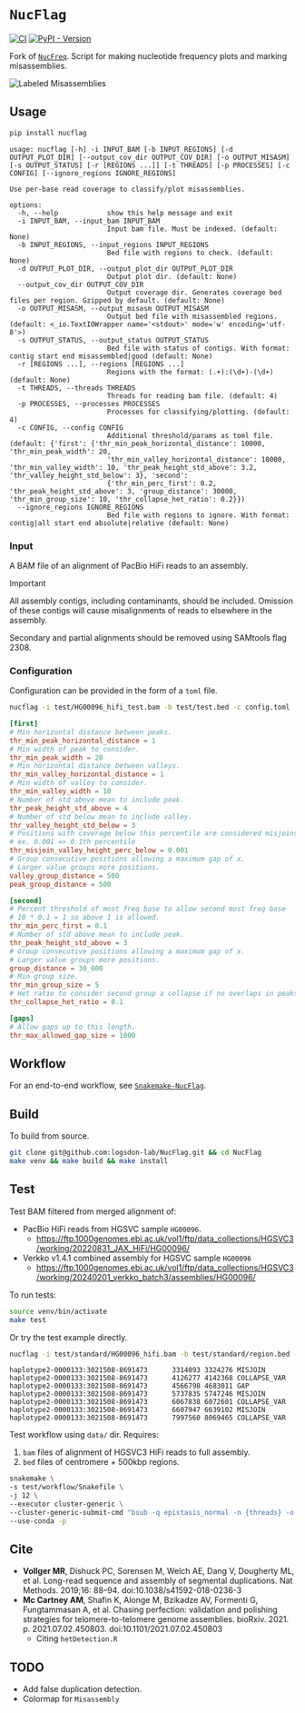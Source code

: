 # `NucFlag`
[![CI](https://github.com/logsdon-lab/NucFlag/actions/workflows/main.yml/badge.svg)](https://github.com/logsdon-lab/NucFlag/actions/workflows/main.yml)
[![PyPI - Version](https://img.shields.io/pypi/v/nucflag)](https://pypi.org/project/nucflag/)

Fork of [`NucFreq`](https://github.com/mrvollger/NucFreq). Script for making nucleotide frequency plots and marking misassemblies.

![Labeled Misassemblies](docs/imgs/misassemblies.png)

## Usage
```bash
pip install nucflag
```

```
usage: nucflag [-h] -i INPUT_BAM [-b INPUT_REGIONS] [-d OUTPUT_PLOT_DIR] [--output_cov_dir OUTPUT_COV_DIR] [-o OUTPUT_MISASM] [-s OUTPUT_STATUS] [-r [REGIONS ...]] [-t THREADS] [-p PROCESSES] [-c CONFIG] [--ignore_regions IGNORE_REGIONS]

Use per-base read coverage to classify/plot misassemblies.

options:
  -h, --help            show this help message and exit
  -i INPUT_BAM, --input_bam INPUT_BAM
                        Input bam file. Must be indexed. (default: None)
  -b INPUT_REGIONS, --input_regions INPUT_REGIONS
                        Bed file with regions to check. (default: None)
  -d OUTPUT_PLOT_DIR, --output_plot_dir OUTPUT_PLOT_DIR
                        Output plot dir. (default: None)
  --output_cov_dir OUTPUT_COV_DIR
                        Output coverage dir. Generates coverage bed files per region. Gzipped by default. (default: None)
  -o OUTPUT_MISASM, --output_misasm OUTPUT_MISASM
                        Output bed file with misassembled regions. (default: <_io.TextIOWrapper name='<stdout>' mode='w' encoding='utf-8'>)
  -s OUTPUT_STATUS, --output_status OUTPUT_STATUS
                        Bed file with status of contigs. With format: contig start end misassembled|good (default: None)
  -r [REGIONS ...], --regions [REGIONS ...]
                        Regions with the format: (.+):(\d+)-(\d+) (default: None)
  -t THREADS, --threads THREADS
                        Threads for reading bam file. (default: 4)
  -p PROCESSES, --processes PROCESSES
                        Processes for classifying/plotting. (default: 4)
  -c CONFIG, --config CONFIG
                        Additional threshold/params as toml file. (default: {'first': {'thr_min_peak_horizontal_distance': 10000, 'thr_min_peak_width': 20,
                        'thr_min_valley_horizontal_distance': 10000, 'thr_min_valley_width': 10, 'thr_peak_height_std_above': 3.2, 'thr_valley_height_std_below': 3}, 'second':
                        {'thr_min_perc_first': 0.2, 'thr_peak_height_std_above': 3, 'group_distance': 30000, 'thr_min_group_size': 10, 'thr_collapse_het_ratio': 0.2}})
  --ignore_regions IGNORE_REGIONS
                        Bed file with regions to ignore. With format: contig|all start end absolute|relative (default: None)
```

### Input
A BAM file of an alignment of PacBio HiFi reads to an assembly.

> [!IMPORTANT]
> All assembly contigs, including contaminants, should be included. Omission of these contigs will cause misalignments of reads to elsewhere in the assembly.

Secondary and partial alignments should be removed using SAMtools flag 2308.

### Configuration
Configuration can be provided in the form of a `toml` file.

```bash
nucflag -i test/HG00096_hifi_test.bam -b test/test.bed -c config.toml
```

```toml
[first]
# Min horizontal distance between peaks.
thr_min_peak_horizontal_distance = 1
# Min width of peak to consider.
thr_min_peak_width = 20
# Min horizontal distance between valleys.
thr_min_valley_horizontal_distance = 1
# Min width of valley to consider.
thr_min_valley_width = 10
# Number of std above mean to include peak.
thr_peak_height_std_above = 4
# Number of std below mean to include valley.
thr_valley_height_std_below = 3
# Positions with coverage below this percentile are considered misjoins.
# ex. 0.001 => 0.1th percentile
thr_misjoin_valley_height_perc_below = 0.001
# Group consecutive positions allowing a maximum gap of x.
# Larger value groups more positions.
valley_group_distance = 500
peak_group_distance = 500

[second]
# Percent threshold of most freq base to allow second most freq base
# 10 * 0.1 = 1 so above 1 is allowed.
thr_min_perc_first = 0.1
# Number of std above mean to include peak.
thr_peak_height_std_above = 3
# Group consecutive positions allowing a maximum gap of x.
# Larger value groups more positions.
group_distance = 30_000
# Min group size.
thr_min_group_size = 5
# Het ratio to consider second group a collapse if no overlaps in peaks found.
thr_collapse_het_ratio = 0.1

[gaps]
# Allow gaps up to this length.
thr_max_allowed_gap_size = 1000
```

## Workflow
For an end-to-end workflow, see [`Snakemake-NucFlag`](https://github.com/logsdon-lab/Snakemake-NucFlag).

## Build
To build from source.
```bash
git clone git@github.com:logsdon-lab/NucFlag.git && cd NucFlag
make venv && make build && make install
```

## Test
Test BAM filtered from merged alignment of:
* PacBio HiFi reads from HGSVC sample `HG00096`.
  * https://ftp.1000genomes.ebi.ac.uk/vol1/ftp/data_collections/HGSVC3/working/20220831_JAX_HiFi/HG00096/
* Verkko v1.4.1 combined assembly for HGSVC sample `HG00096`
  * https://ftp.1000genomes.ebi.ac.uk/vol1/ftp/data_collections/HGSVC3/working/20240201_verkko_batch3/assemblies/HG00096/

To run tests:
```bash
source venv/bin/activate
make test
```

Or try the test example directly.
```bash
nucflag -i test/standard/HG00096_hifi.bam -b test/standard/region.bed -c test/config.toml
```
```
haplotype2-0000133:3021508-8691473      3314093 3324276 MISJOIN
haplotype2-0000133:3021508-8691473      4126277 4142368 COLLAPSE_VAR
haplotype2-0000133:3021508-8691473      4566798 4683011 GAP
haplotype2-0000133:3021508-8691473      5737835 5747246 MISJOIN
haplotype2-0000133:3021508-8691473      6067838 6072601 COLLAPSE_VAR
haplotype2-0000133:3021508-8691473      6607947 6639102 MISJOIN
haplotype2-0000133:3021508-8691473      7997560 8069465 COLLAPSE_VAR
```

Test workflow using `data/` dir. Requires:
1. `bam` files of alignment of HGSVC3 HiFi reads to full assembly.
2. `bed` files of centromere + 500kbp regions.

```bash
snakemake \
-s test/workflow/Snakefile \
-j 12 \
--executor cluster-generic \
--cluster-generic-submit-cmd "bsub -q epistasis_normal -n {threads} -o /dev/null" \
--use-conda -p
```

## Cite
- **Vollger MR**, Dishuck PC, Sorensen M, Welch AE, Dang V, Dougherty ML, et al. Long-read sequence and assembly of segmental duplications. Nat Methods. 2019;16: 88–94. doi:10.1038/s41592-018-0236-3
- **Mc Cartney AM**, Shafin K, Alonge M, Bzikadze AV, Formenti G, Fungtammasan A, et al. Chasing perfection: validation and polishing strategies for telomere-to-telomere genome assemblies. bioRxiv. 2021. p. 2021.07.02.450803. doi:10.1101/2021.07.02.450803
  * Citing `hetDetection.R`

## TODO
- Add false duplication detection.
- Colormap for `Misassembly`
